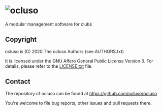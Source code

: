 # ![ocluso](https://raw.githubusercontent.com/ocluso/logo/master/svg/ocluso-color-full.svg)
A modular management software for clubs

## Copyright
ocluso is (C) 2020 The ocluso Authors (see AUTHORS.txt)

It is licensed under the GNU Affero General Public License Version 3.
For details, please refer to the [LICENSE.txt](./LICENSE.txt) file.

## Contact
The repository of ocluso can be found at https://github.com/ocluso/ocluso

You're welcome to file bug reports, other issues and pull requests there.
